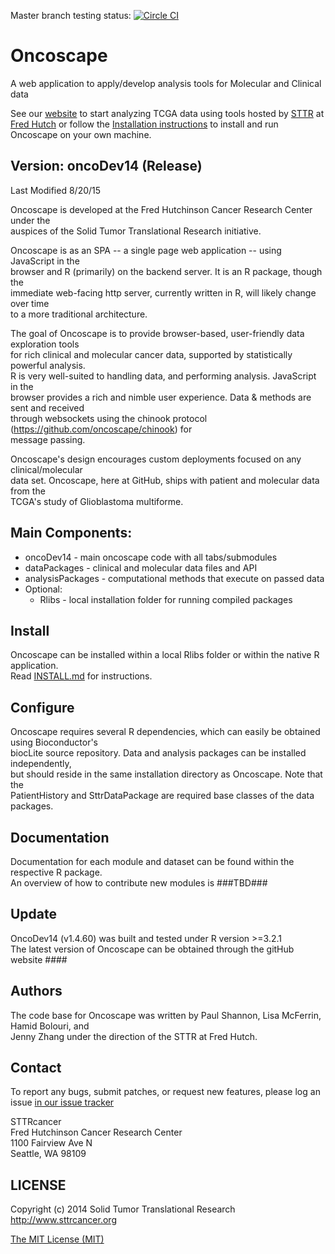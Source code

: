 Master branch testing status: [![Circle CI](https://circleci.com/gh/FredHutch/Oncoscape/tree/master.svg?style=svg)](https://circleci.com/gh/FredHutch/Oncoscape/tree/master)

# Oncoscape

A web application to apply/develop analysis tools for Molecular and Clinical data

See our [website](http://oncoscape.sttrcancer.org) to start analyzing TCGA data using tools hosted by [STTR](http://sttrcancer.org) at [Fred Hutch](http://www.fredhutch.org) or follow the [Installation instructions](INSTALL.md) to install and run Oncoscape on your own machine.

## Version: oncoDev14 (Release)		
Last Modified 8/20/15		

Oncoscape  is developed at the Fred Hutchinson Cancer Research Center under the 		
auspices of the Solid Tumor Translational Research initiative.		

Oncoscape is as an SPA -- a single page web application -- using JavaScript in the 		
browser and R (primarily) on the backend server. It is an R package, though the 		
immediate web-facing http server, currently written in R, will likely change over time 		
to a more traditional architecture.		

The goal of Oncoscape is to provide browser-based, user-friendly data exploration tools 		
for rich clinical and molecular cancer data, supported by statistically powerful analysis.		
R is very well-suited to handling data, and performing analysis. JavaScript in the 		
browser provides a rich and nimble user experience.  Data & methods are sent and received		
through websockets using the chinook protocol (https://github.com/oncoscape/chinook) for		
message passing.		

Oncoscape's design encourages custom deployments focused on any clinical/molecular 		
data set. Oncoscape, here at GitHub, ships with patient and molecular data from the 		
TCGA's study of Glioblastoma multiforme. 		

##	Main Components:		
* oncoDev14        - main oncoscape code with all tabs/submodules		
* dataPackages     - clinical and molecular data files and API		
* analysisPackages - computational methods that execute on passed data		
* Optional:		
  * Rlibs			 - local installation folder for running compiled packages		

## Install		

Oncoscape can be installed within a local Rlibs folder or within the native R application.		
Read [INSTALL.md](INSTALL.md) for instructions.		

## Configure		

Oncoscape requires several R dependencies, which can easily be obtained using Bioconductor's		
biocLite source repository.  Data and analysis packages can be installed independently, 		
but should reside in the same installation directory as Oncoscape.  Note that the 		
PatientHistory and SttrDataPackage are required base classes of the data packages.  		

## Documentation		

Documentation for each module and dataset can be found within the respective R package.  		
An overview of how to contribute new modules is ###TBD###		

## Update		

OncoDev14 (v1.4.60) was built and tested under R version >=3.2.1		
The latest version of Oncoscape can be obtained through the gitHub website ####		

## Authors		

The code base for Oncoscape was written by Paul Shannon, Lisa McFerrin, Hamid Bolouri, and		
Jenny Zhang under the direction of the STTR at Fred Hutch.		
	
## Contact		

To report any bugs, submit patches, or request new features, please log an issue [in our issue tracker](https://github.com/FredHutch/Oncoscape/issues/new)

STTRcancer		
Fred Hutchinson Cancer Research Center		
1100 Fairview Ave N		
Seattle, WA 98109		

## LICENSE

Copyright (c) 2014  Solid Tumor Translational Research    http://www.sttrcancer.org		
	
[The MIT License (MIT)](LICENSE)
